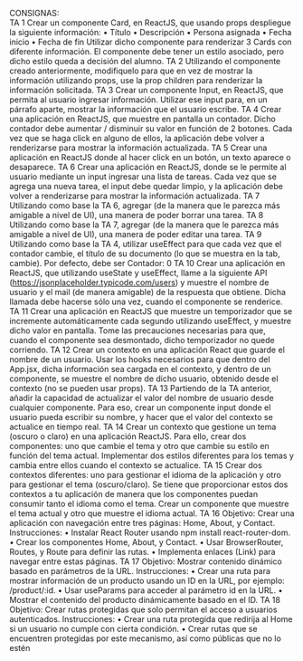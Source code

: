 CONSIGNAS:  
TA 1
Crear un componente Card, en ReactJS, que usando props despliegue la siguiente información:
•	Título
•	Descripción
•	Persona asignada
•	Fecha inicio
•	Fecha de fin
Utilizar dicho componente para renderizar 3 Cards con diferente información.
El componente debe tener un estilo asociado, pero dicho estilo queda a decisión del alumno.
TA 2
Utilizando el componente creado anteriormente, modifiquelo para que en vez de mostrar la información utilizando props, use la prop children para renderizar la información solicitada.
TA 3
Crear un componente Input, en ReactJS, que permita al usuario ingresar información. Utilizar ese input para, en un párrafo aparte, mostrar la información que el usuario escribe.
TA 4
Crear una aplicación en ReactJS, que muestre en pantalla un contador. Dicho contador debe aumentar / disminuir su valor en función de 2 botones. Cada vez que se haga click en alguno de ellos, la aplicación debe volver a renderizarse para mostrar la información actualizada.
TA 5
Crear una aplicación en ReactJS donde al hacer click en un botón, un texto aparece o desaparece.
TA 6
Crear una aplicación en ReactJS, donde se le permite al usuario mediante un input ingresar una lista de tareas. Cada vez que se agrega una nueva tarea, el input debe quedar limpio, y la aplicación debe volver a renderizarse para mostrar la información actualizada.
TA 7
Utilizando como base la TA 6, agregar (de la manera que le parezca más amigable a nivel de UI), una manera de poder borrar una tarea. 
TA 8
Utilizando como base la TA 7, agregar (de la manera que le parezca más amigable a nivel de UI), una manera de poder editar una tarea.
TA 9
Utilizando como base la TA 4, utilizar useEffect para que cada vez que el contador cambie, el título de su documento (lo que se muestra en la tab, cambie). Por defecto, debe ser Contador: 0
TA 10
Crear una aplicación en ReactJS, que utilizando useState y useEffect, llame a la siguiente API (https://jsonplaceholder.typicode.com/users) y muestre el nombre de usuario y el mail (de manera amigable) de la respuesta que obtiene.
Dicha llamada debe hacerse sólo una vez, cuando el componente se renderice.
TA 11
Crear una aplicación en ReactJS que muestre un temporizador que se incremente automáticamente cada segundo utilizando useEffect, y muestre dicho valor en pantalla.
Tome las precauciones necesarias para que, cuando el componente sea desmontado, dicho temporizador no quede corriendo.
TA 12
Crear un contexto en una aplicación React que guarde el nombre de un usuario. Usar los hooks necesarios para que dentro del App.jsx, dicha información sea cargada en el contexto, y dentro de un componente, se muestre el nombre de dicho usuario, obtenido desde el contexto (no se pueden usar props).
TA 13
Partiendo de la TA anterior, añadir la capacidad de actualizar el valor del nombre de usuario desde cualquier componente. Para eso, crear un componente input donde el usuario pueda escribir su nombre, y hacer que el valor del contexto se actualice en tiempo real.
TA 14
Crear un contexto que gestione un tema (oscuro o claro) en una aplicación ReactJS. Para ello, crear dos componentes: uno que cambie el tema y otro que cambie su estilo en función del tema actual.
Implementar dos estilos diferentes para los temas y cambia entre ellos cuando el contexto se actualice.
TA 15
Crear dos contextos diferentes: uno para gestionar el idioma de la aplicación y otro para gestionar el tema (oscuro/claro). Se tiene que proporcionar estos dos contextos a tu aplicación de manera que los componentes puedan consumir tanto el idioma como el tema.
Crear un componente que muestre el tema actual y otro que muestre el idioma actual.
TA 16
Objetivo: Crear una aplicación con navegación entre tres páginas: Home, About, y Contact.
Instrucciones:
•	Instalar React Router usando npm install react-router-dom.
•	Crear los componentes Home, About, y Contact.
•	Usar BrowserRouter, Routes, y Route para definir las rutas.
•	Implementa enlaces (Link) para navegar entre estas páginas.
TA 17
Objetivo: Mostrar contenido dinámico basado en parámetros de la URL.
Instrucciones:
•	Crear una ruta para mostrar información de un producto usando un ID en la URL, por ejemplo: /product/:id.
•	Usar useParams para acceder al parámetro id en la URL.
•	Mostrar el contenido del producto dinámicamente basado en el ID.
TA 18
Objetivo: Crear rutas protegidas que solo permitan el acceso a usuarios autenticados.
Instrucciones:
•	Crear una ruta protegida que redirija al Home si un usuario no cumple con cierta condición.
•	Crear rutas que se encuentren protegidas por este mecanismo, así como públicas que no lo estén
